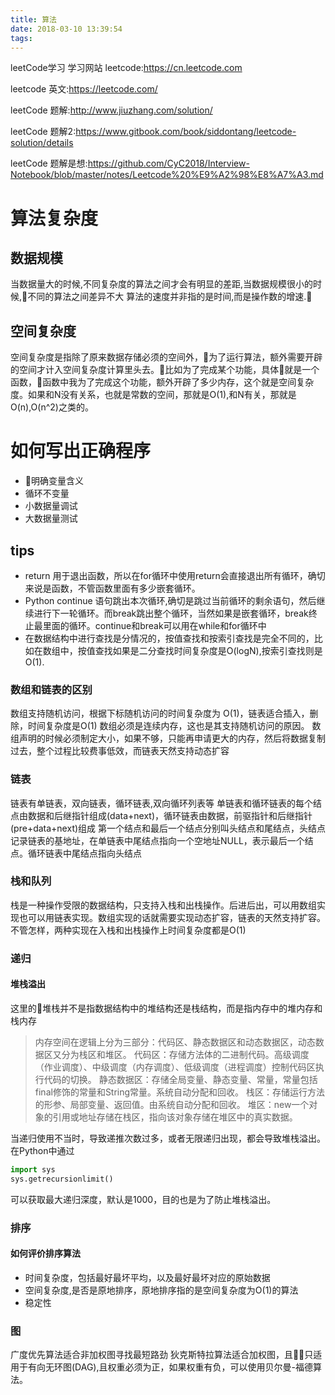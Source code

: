 ```yaml
---
title: 算法
date: 2018-03-10 13:39:54
tags:
---
```

leetCode学习<!--more-->
学习网站
leetcode:https://cn.leetcode.com

leetcode 英文:https://leetcode.com/

leetCode 题解:http://www.jiuzhang.com/solution/

leetCode 题解2:https://www.gitbook.com/book/siddontang/leetcode-solution/details

leetCode 题解是想:https://github.com/CyC2018/Interview-Notebook/blob/master/notes/Leetcode%20%E9%A2%98%E8%A7%A3.md

# 算法复杂度

## 数据规模

当数据量大的时候,不同复杂度的算法之间才会有明显的差距,当数据规模很小的时候,不同的算法之间差异不大
算法的速度并非指的是时间,而是操作数的增速.

## 空间复杂度

空间复杂度是指除了原来数据存储必须的空间外，为了运行算法，额外需要开辟的空间才计入空间复杂度计算里头去。比如为了完成某个功能，具体就是一个函数，函数中我为了完成这个功能，额外开辟了多少内存，这个就是空间复杂度。如果和N没有关系，也就是常数的空间，那就是O(1),和N有关，那就是O(n),O(n^2)之类的。

# 如何写出正确程序

- 明确变量含义
- 循环不变量
- 小数据量调试
- 大数据量测试

## tips

- return 用于退出函数，所以在for循环中使用return会直接退出所有循环，确切来说是函数，不管函数里面有多少嵌套循环。
- Python continue 语句跳出本次循环,确切是跳过当前循环的剩余语句，然后继续进行下一轮循环。而break跳出整个循环，当然如果是嵌套循环，break终止最里面的循环。continue和break可以用在while和for循环中   
- 在数据结构中进行查找是分情况的，按值查找和按索引查找是完全不同的，比如在数组中，按值查找如果是二分查找时间复杂度是O(logN),按索引查找则是O(1).

### 数组和链表的区别

数组支持随机访问，根据下标随机访问的时间复杂度为 O(1)，链表适合插入，删除，时间复杂度是O(1)
数组必须是连续内存，这也是其支持随机访问的原因。
数组声明的时候必须制定大小，如果不够，只能再申请更大的内存，然后将数据复制过去，整个过程比较费事低效，而链表天然支持动态扩容

### 链表

链表有单链表，双向链表，循环链表,双向循环列表等
单链表和循环链表的每个结点由数据和后继指针组成(data+next)，循环链表由数据，前驱指针和后继指针(pre+data+next)组成
第一个结点和最后一个结点分别叫头结点和尾结点，头结点记录链表的基地址，在单链表中尾结点指向一个空地址NULL，表示最后一个结点。循环链表中尾结点指向头结点

### 栈和队列

栈是一种操作受限的数据结构，只支持入栈和出栈操作。后进后出，可以用数组实现也可以用链表实现。数组实现的话就需要实现动态扩容，链表的天然支持扩容。不管怎样，两种实现在入栈和出栈操作上时间复杂度都是O(1)

### 递归

#### 堆栈溢出

这里的堆栈并不是指数据结构中的堆结构还是栈结构，而是指内存中的堆内存和栈内存
>内存空间在逻辑上分为三部分：代码区、静态数据区和动态数据区，动态数据区又分为栈区和堆区。
代码区：存储方法体的二进制代码。高级调度（作业调度）、中级调度（内存调度）、低级调度（进程调度）控制代码区执行代码的切换。
静态数据区：存储全局变量、静态变量、常量，常量包括final修饰的常量和String常量。系统自动分配和回收。
栈区：存储运行方法的形参、局部变量、返回值。由系统自动分配和回收。
堆区：new一个对象的引用或地址存储在栈区，指向该对象存储在堆区中的真实数据。

当递归使用不当时，导致递推次数过多，或者无限递归出现，都会导致堆栈溢出。
在Python中通过

```python
import sys
sys.getrecursionlimit()
```

可以获取最大递归深度，默认是1000，目的也是为了防止堆栈溢出。

### 排序

#### 如何评价排序算法

- 时间复杂度，包括最好最坏平均，以及最好最坏对应的原始数据
- 空间复杂度,是否是原地排序，原地排序指的是空间复杂度为O(1)的算法
- 稳定性

### 图

广度优先算法适合非加权图寻找最短路劲
狄克斯特拉算法适合加权图，且只适用于有向无环图(DAG),且权重必须为正，如果权重有负，可以使用贝尔曼-福德算法。